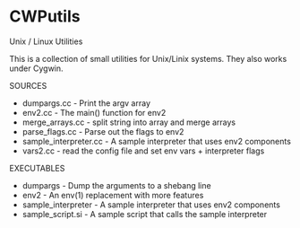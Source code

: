 # CWPutils
Unix / Linux Utilities

This is a collection of small utilities for Unix/Linix systems. They also works under Cygwin.

SOURCES
* dumpargs.cc              - Print the argv array
* env2.cc                  - The main() function for env2
* merge_arrays.cc          - split string into array and merge arrays
* parse_flags.cc           - Parse out the flags to env2
* sample_interpreter.cc    - A sample interpreter that uses env2 components
* vars2.cc                 - read the config file and set env vars + interpreter flags

EXECUTABLES
* dumpargs                 - Dump the arguments to a shebang line
* env2                     - An env(1) replacement with more features
* sample_interpreter       - A sample interpreter that uses env2 components
* sample_script.si         - A sample script that calls the sample interpreter
